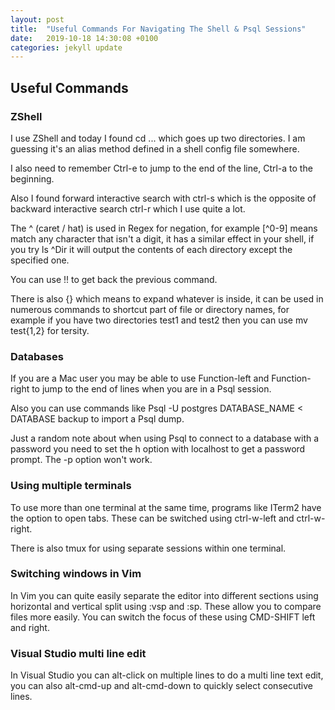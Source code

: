 ```yaml
---
layout: post
title:  "Useful Commands For Navigating The Shell & Psql Sessions"
date:   2019-10-18 14:30:08 +0100
categories: jekyll update
---
```

## Useful Commands

### ZShell

I use ZShell and today I found cd ... which goes up two directories. I am guessing it's an alias method defined in a shell config file somewhere.

I also need to remember Ctrl-e to jump to the end of the line, Ctrl-a to the beginning.

Also I found forward interactive search with ctrl-s which is the opposite of backward interactive search ctrl-r which I use quite a lot.

The ^ (caret / hat) is used in Regex for negation, for example [^0-9] means match any character that isn't a digit, it has a similar effect in your shell, if you try ls ^Dir it will output the contents of each directory except the specified one.

You can use !! to get back the previous command.

There is also {} which means to expand whatever is inside, it can be used in numerous commands to shortcut part of file or directory names, for example if you have two directories test1 and test2 then you can use mv test{1,2} for tersity.

### Databases

If you are a Mac user you may be able to use Function-left and Function-right to jump to the end of lines when you are in a Psql session. 

Also you can use commands like Psql -U postgres DATABASE_NAME < DATABASE backup to import a Psql dump.

Just a random note about when using Psql to connect to a database with a password you need to set the h option with localhost to get a password prompt. The -p option won't work.

### Using multiple terminals

To use more than one terminal at the same time, programs like ITerm2 have the option to open tabs. These can be switched using ctrl-w-left and ctrl-w-right.

There is also tmux for using separate sessions within one terminal.

### Switching windows in Vim

In Vim you can quite easily separate the editor into different sections using horizontal and vertical split using :vsp and :sp. These allow you to compare files more easily. You can switch the focus of these using CMD-SHIFT left and right.

### Visual Studio multi line edit

In Visual Studio you can alt-click on multiple lines to do a multi line text edit, you can also alt-cmd-up and alt-cmd-down to quickly select consecutive lines.